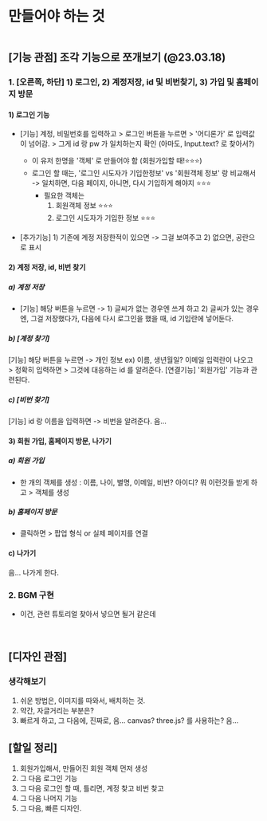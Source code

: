# 만들어야 하는 것 




<img src="https://t1.daumcdn.net/cfile/tistory/997C514A5AF2A0010A" alt="">

<br> 

## [기능 관점] 조각 기능으로 쪼개보기 (@23.03.18)

### 1. [오른쪽, 하단] 1) 로그인, 2) 계정저장, id 및 비번찾기, 3) 가입 및 홈페이지 방문

#### 1) 로그인 기능 
- [기능] 계정, 비밀번호를 입력하고 > 로그인 버튼을 누르면 > '어디론가' 로 입력값이 넘어감. > 그게 id 랑 pw 가 일치하는지 확인 (아마도, Input.text? 로 찾아서?)
    - 이 유저 한명을 '객체' 로 만들어야 함 (회원가입할 때!⭐⭐⭐)
    - 로그인 할 때는, '로그인 시도자가 기입한정보' vs '회원객체 정보' 랑 비교해서 -> 일치하면, 다음 페이지, 아니면, 다시 기입하게 해야지 ⭐⭐⭐ 
        - 필요한 객체는 
            1) 회원객체 정보 ⭐⭐⭐
            2) 로그인 시도자가 기입한 정보 ⭐⭐⭐ 

    

- [추가기능] 1) 기존에 계정 저장한적이 있으면 -> 그걸 보여주고 2) 없으면, 공란으로 표시



#### 2) 계정 저장, id, 비번 찾기 

##### a) 계정 저장 
- [기능]
해당 버튼을 누르면 -> 1) 글씨가 없는 경우엔 쓰게 하고 2) 글씨가 있는 경우엔, 그걸 저장했다가, 다음에 다시 로그인을 했을 때, id 기입란에 넣어둔다. 

##### b) [계정 찾기]
[기능] 해당 버튼을 누르면 -> 개인 정보 ex) 이름, 생년월일? 이메일 입력란이 나오고 > 정확히 입력하면 > 그것에 대응하는 id 를 알려준다. 
[연결기능] '회원가입' 기능과 관련된다. 

##### c) [비번 찾기]
[기능] id 랑 이름을 입력하면 -> 비번을 알려준다. 음... 


#### 3) 회원 가입, 홈페이지 방문, 나가기

##### a) 회원 가입 
- 한 개의 객체를 생성 : 이름, 나이, 별명, 이메일, 비번? 아이디? 뭐 이런것들 받게 하고 > 객체를 생성 

##### b) 홈페이지 방문 
- 클릭하면 > 팝업 형식 or 실제 페이지를 연결 

#### c) 나가기 
음... 나가게 한다. 


### 2. BGM 구현 
- 이건, 관련 튜토리얼 찾아서 넣으면 될거 같은데 

<br>

## [디자인 관점]
### 생각해보기 
1. 쉬운 방법은, 이미지를 따와서, 배치하는 것. 
2. 약간, 자글거리는 부분은? 
3. 빠르게 하고, 그 다음에, 진짜로, 음... canvas? three.js? 를 사용하는? 음... 


## [할일 정리]
1. 회원가입해서, 만들어진 회원 객체 먼저 생성 
2. 그 다음 로그인 기능 
3. 그 다음 로그인 할 때, 틀리면, 계정 찾고 비번 찾고 
4. 그 다음 나머지 기능 
5. 그 다음, 빠른 디자인. 